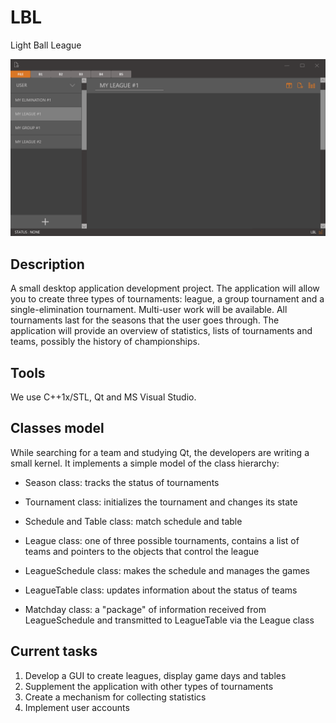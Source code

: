 # LBL
Light Ball League

![Main Window Model](https://github.com/Tuareau/LBL/raw/develop/window_model.png)

## Description
A small desktop application development project. The application will allow you to create three types of tournaments: league, a group tournament and a single-elimination tournament. Multi-user work will be available. All tournaments last for the seasons that the user goes through. The application will provide an overview of statistics, lists of tournaments and teams, possibly the history of championships.

## Tools
We use C++1x/STL, Qt and MS Visual Studio.

## Classes model
While searching for a team and studying Qt, the developers are writing a small kernel. It implements a simple model of the class hierarchy:

- Season class: tracks the status of tournaments
- Tournament class: initializes the tournament and changes its state

- Schedule and Table class: match schedule and table

- League class: one of three possible tournaments, contains a list of teams and pointers to the objects that control the league
- LeagueSchedule class: makes the schedule and manages the games
- LeagueTable class: updates information about the status of teams
- Matchday class: a "package" of information received from LeagueSchedule and transmitted to LeagueTable via the League class

## Current tasks
1) Develop a GUI to create leagues, display game days and tables
2) Supplement the application with other types of tournaments
3) Create a mechanism for collecting statistics
4) Implement user accounts
